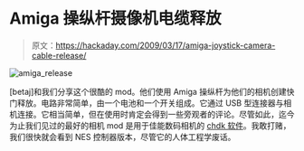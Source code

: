 # Amiga 操纵杆摄像机电缆释放

> 原文：<https://hackaday.com/2009/03/17/amiga-joystick-camera-cable-release/>

![amiga_release](img/ccbd7ee025e27757c47dcfe3ec75f45e.png "amiga_release")

[betaj]和我们分享这个很酷的 mod。他们使用 Amiga 操纵杆为他们的相机创建快门释放。电路非常简单，由一个电池和一个开关组成。它通过 USB 型连接器与相机连接。它相当简单，但在使用时肯定会得到一些旁观者的评论。尽管如此，迄今为止我们见过的最好的相机 mod 是用于佳能数码相机的 [chdk 软件](http://hackaday.com/2008/05/27/how-to-expand-your-camera-with-chdk/)。我敢打赌，我们很快就会看到 NES 控制器版本，尽管它的人体工程学废话。